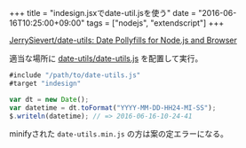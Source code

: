 +++
title = "indesign.jsxでdate-util.jsを使う"
date = "2016-06-16T10:25:00+09:00"
tags = ["nodejs", "extendscript"]
+++

[JerrySievert/date\-utils: Date Pollyfills for Node\.js and Browser](https://github.com/JerrySievert/date-utils)

適当な場所に [date\-utils/date\-utils\.js](https://github.com/JerrySievert/date-utils/blob/master/lib/date-utils.js) を配置して実行。

```js
#include "/path/to/date-utils.js"
#target "indesign"

var dt = new Date();
var datetime = dt.toFormat("YYYY-MM-DD-HH24-MI-SS");
$.writeln(datetime); // => 2016-06-16-10-24-41
```

minifyされた `date-utils.min.js` の方は案の定エラーになる。
